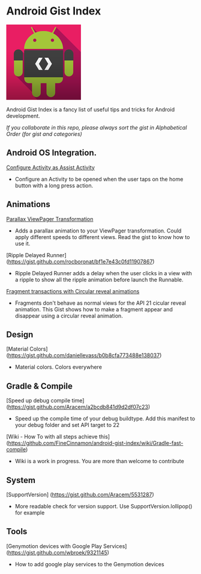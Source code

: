 Android Gist Index
=====================

![Developers](art/android-developer.png "Android Tips")

Android Gist Index is a fancy list of useful tips and tricks for Android development.

_If you collaborate in this repo, please always sort the gist in *Alphabetical Order* (for gist and categories)_

## Android OS Integration.

[Configure Activity as Assist Activity](https://gist.github.com/pedrovgs/c424fe754a74f326e997)
* Configure an Activity to be opened when the user taps on the home button with a long press action.

## Animations

[Parallax ViewPager Transformation](https://gist.github.com/Aracem/328d052603ec23391a3e)
* Adds a parallax animation to your ViewPager transformation. Could apply different speeds to different views. Read the gist to know how to use it.

[Ripple Delayed Runner] (https://gist.github.com/rocboronat/bf1e7e43c0fd11907867)  
* Ripple Delayed Runner adds a delay when the user clicks in a view with a ripple to show all the ripple animation before launch the Runnable.

[Fragment transactions with Circular reveal animations](https://gist.github.com/ferdy182/d9b3525aa65b5b4c468a)
* Fragments don't behave as normal views for the API 21 cicular reveal animation. This Gist shows how to make a fragment appear and disappear using a circular reveal animation.

## Design

[Material Colors] (https://gist.github.com/daniellevass/b0b8cfa773488e138037)
* Material colors. Colors everywhere

## Gradle & Compile

[Speed up debug compile time] (https://gist.github.com/Aracem/a2bcdb841d9d2df07c23)

* Speed up the compile time of your debug buildtype. Add this manifest to your debug folder and set API target to 22

[Wiki - How To with all steps achieve this] (https://github.com/FineCinnamon/android-gist-index/wiki/Gradle-fast-compile)

* Wiki is a work in progress. You are more than welcome to contribute 

## System

[SupportVersion] (https://gist.github.com/Aracem/5531287)
* More readable check for version support. Use SupportVersion.lollipop() for example

## Tools

[Genymotion devices with Google Play Services] (https://gist.github.com/wbroek/9321145)
* How to add google play services to the Genymotion devices

